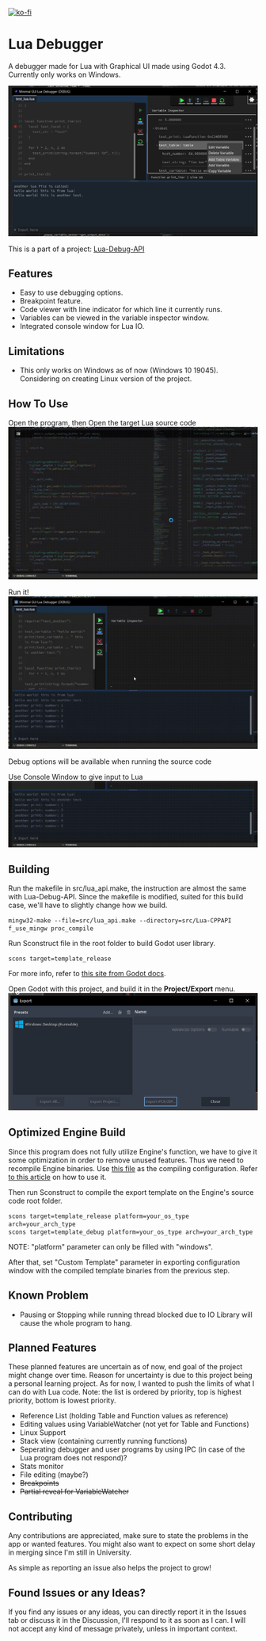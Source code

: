 [![ko-fi](https://ko-fi.com/img/githubbutton_sm.svg)](https://ko-fi.com/X8X0175H9C)

# Lua Debugger
A debugger made for Lua with Graphical UI made using Godot 4.3. Currently only works on Windows.

![Lua Debugger](README-Asset/gui-debugger.png)

This is a part of a project: [Lua-Debug-API](https://github.com/NewbySlime/Lua-Debug-API)


##  Features
- Easy to use debugging options.
- Breakpoint feature.
- Code viewer with line indicator for which line it currently runs.
- Variables can be viewed in the variable inspector window.
- Integrated console window for Lua IO.

## Limitations
- This only works on Windows as of now (Windows 10 19045). Considering on creating Linux version of the project.

## How To Use
Open the program, then
Open the target Lua source code
![Open Program](README-Asset/open-program.gif)

Run it!
![Run File](README-Asset/run-file.gif)

Debug options will be available when running the source code

Use Console Window to give input to Lua
![Console Input](README-Asset/console-input.gif)

## Building
Run the makefile in src/lua_api.make, the instruction are almost the same with Lua-Debug-API. Since the makefile is modified, suited for this build case, we'll have to slightly change how we build.
```
mingw32-make --file=src/lua_api.make --directory=src/Lua-CPPAPI f_use_mingw proc_compile
```

Run Sconstruct file in the root folder to build Godot user library.
```
scons target=template_release
```
For more info, refer to [this site from Godot docs](https://docs.godotengine.org/en/stable/tutorials/scripting/gdextension/gdextension_cpp_example.html#building-the-c-bindings).

Open Godot with this project, and build it in the **Project/Export** menu.
![Export Menu](README-Asset/export-menu.png)

## Optimized Engine Build
Since this program does not fully utilize Engine's function, we have to give it some optimization in order to remove unused features. Thus we need to recompile Engine binaries. Use [this file](export_build_profile/GUI-App.py) as the compiling configuration. Refer [to this article](https://docs.godotengine.org/en/stable/contributing/development/compiling/introduction_to_the_buildsystem.html#overriding-the-build-options) on how to use it.

Then run Sconstruct to compile the export template on the Engine's source code root folder.
```
scons target=template_release platform=your_os_type arch=your_arch_type
scons target=template_debug platform=your_os_type arch=your_arch_type
```
NOTE: "platform" parameter can only be filled with "windows".

After that, set "Custom Template" parameter in exporting configuration window with the compiled template binaries from the previous step.

## Known Problem
- Pausing or Stopping while running thread blocked due to IO Library will cause the whole program to hang.

## Planned Features
These planned features are uncertain as of now, end goal of the project might change over time. Reason for uncertainty is due to this project being a personal learning project. As for now, I wanted to push the limits of what I can do with Lua code.
Note: the list is ordered by priority, top is highest priority, bottom is lowest priority.
- Reference List (holding Table and Function values as reference)
- Editing values using VariableWatcher (not yet for Table and Functions)
- Linux Support
- Stack view (containing currently running functions)
- Seperating debugger and user programs by using IPC (in case of the Lua program does not respond)?
- Stats monitor
- File editing (maybe?)
- ~~Breakpoints~~
- ~~Partial reveal for VariableWatcher~~

## Contributing
Any contributions are appreciated, make sure to state the problems in the app or wanted features. You might also want to expect on some short delay in merging since I'm still in University.

As simple as reporting an issue also helps the project to grow!

## Found Issues or any Ideas?
If you find any issues or any ideas, you can directly report it in the Issues tab or discuss it in the Discussion, I'll respond to it as soon as I can. I will not accept any kind of message privately, unless in important context.
